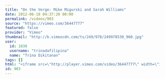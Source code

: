 ```yaml
---
title: "On the Verge: Mike Migurski and Sarah Williams"
date: 2012-06-18 04:37:20 00:00
permalink: /videos/903
source: "https://vimeo.com/36447777"
featured: false
provider: "Vimeo"
thumbnail: "http://b.vimeocdn.com/ts/249/978/249978530_960.jpg"
user:
  id: 1030
  username: "trinadafilipina"
  name: "Trina Dikitanan"
tags: []
html: "<iframe src=\"http://player.vimeo.com/video/36447777\" width=\"1280\" height=\"720\" frameborder=\"0\" webkitAllowFullScreen mozallowfullscreen allowFullScreen></iframe>"
id: 903
---
```


